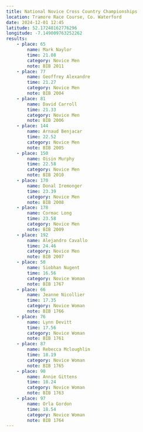 ```yaml
---
title: National Novice Cross Country Championships
location: Tramore Race Course, Co. Waterford
date: 2024-12-01 12:45
latitude: 52.17248162776296 
longitude: -7.149009763252262
results: 
    - place: 65
        name: Mark Naylor
        time: 21.08
        category: Novice Men
        note: BIB 2011
    - place: 77
        name: Geoffrey Alexandre
        time: 21.27
        category: Novice Men
        note: BIB 2004
    - place: 81
        name: David Carroll
        time: 21.33
        category: Novice Men
        note: BIB 2006
    - place: 144
        name: Arnaud Benjacar
        time: 22.52
        category: Novice Men
        note: BIB 2005
    - place: 150
        name: Oisin Murphy
        time: 22.58
        category: Novice Men
        note: BIB 2010
    - place: 170
        name: Donal Iremonger
        time: 23.39
        category: Novice Men
        note: BIB 2008
    - place: 178
        name: Cormac Long
        time: 23.58
        category: Novice Men
        note: BIB 2009
    - place: 192
        name: Alejandro Cavallo
        time: 24.46
        category: Novice Men
        note: BIB 2007
    - place: 50
        name: Siobhan Nugent
        time: 16.56
        category: Novice Woman
        note: BIB 1767
    - place: 66
        name: Jeanne Nicollier
        time: 17.35
        category: Novice Woman
        note: BIB 1766
    - place: 76
        name: Lynn Devitt
        time: 17.56
        category: Novice Woman
        note: BIB 1761
    - place: 87
        name: Rebecca Mcloughlin
        time: 18.19
        category: Novice Woman
        note: BIB 1765
    - place: 90
        name: Annie Gittens
        time: 18.24
        category: Novice Woman
        note: BIB 1763
    - place: 97
        name: Orla Gordon
        time: 18.54
        category: Novice Woman
        note: BIB 1764
---
```

